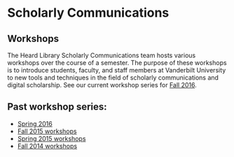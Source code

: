 # Scholarly Communications
## Workshops
The Heard Library Scholarly Communications team hosts various workshops over the course of a semester. The purpose of these workshops is to introduce students, faculty, and staff members at Vanderbilt University to new tools and techniques in the field of scholarly communications and digital scholarship. See our current workshop series for [Fall 2016](http://www.library.vanderbilt.edu/scholarly/workshops.php).

## Past workshop series:
- [Spring 2016](https://github.com/HeardLibrary/workshops/blob/master/spring2016.md)
- [Fall 2015 workshops](https://github.com/HeardLibrary/workshops/blob/master/fall2015.md)
- [Spring 2015 workshops](https://github.com/HeardLibrary/workshops/blob/master/spring2015.md)
- [Fall 2014 workshops](https://github.com/HeardLibrary/workshops/blob/master/fall2014.md)

